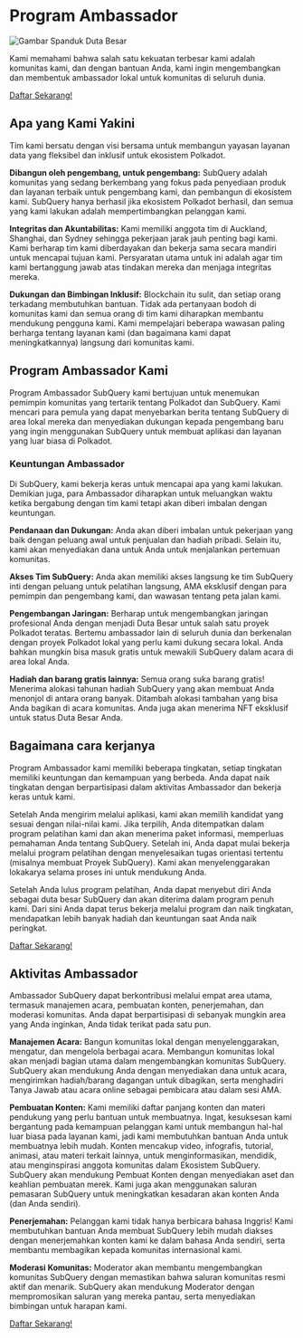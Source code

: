 # Program Ambassador

![Gambar Spanduk Duta Besar](/assets/img/ambassador_banner.png)

Kami memahami bahwa salah satu kekuatan terbesar kami adalah komunitas kami, dan dengan bantuan Anda, kami ingin mengembangkan dan membentuk ambassador lokal untuk komunitas di seluruh dunia.

[Daftar Sekarang!](https://forms.gle/GXBbJ6LDpNfM2v1X6)

## Apa yang Kami Yakini

Tim kami bersatu dengan visi bersama untuk membangun yayasan layanan data yang fleksibel dan inklusif untuk ekosistem Polkadot.

**Dibangun oleh pengembang, untuk pengembang:** SubQuery adalah komunitas yang sedang berkembang yang fokus pada penyediaan produk dan layanan terbaik untuk pengembang kami, dan pembangun di ekosistem kami. SubQuery hanya berhasil jika ekosistem Polkadot berhasil, dan semua yang kami lakukan adalah mempertimbangkan pelanggan kami.

**Integritas dan Akuntabilitas:** Kami memiliki anggota tim di Auckland, Shanghai, dan Sydney sehingga pekerjaan jarak jauh penting bagi kami. Kami berharap tim kami diberdayakan dan bekerja sama secara mandiri untuk mencapai tujuan kami. Persyaratan utama untuk ini adalah agar tim kami bertanggung jawab atas tindakan mereka dan menjaga integritas mereka.

**Dukungan dan Bimbingan Inklusif:** Blockchain itu sulit, dan setiap orang terkadang membutuhkan bantuan. Tidak ada pertanyaan bodoh di komunitas kami dan semua orang di tim kami diharapkan membantu mendukung pengguna kami. Kami mempelajari beberapa wawasan paling berharga tentang layanan kami (dan bagaimana kami dapat meningkatkannya) langsung dari komunitas kami.

## Program Ambassador Kami

Program Ambassador SubQuery kami bertujuan untuk menemukan pemimpin komunitas yang tertarik tentang Polkadot dan SubQuery. Kami mencari para pemula yang dapat menyebarkan berita tentang SubQuery di area lokal mereka dan menyediakan dukungan kepada pengembang baru yang ingin menggunakan SubQuery untuk membuat aplikasi dan layanan yang luar biasa di Polkadot.

### Keuntungan Ambassador

Di SubQuery, kami bekerja keras untuk mencapai apa yang kami lakukan. Demikian juga, para Ambassador diharapkan untuk meluangkan waktu ketika bergabung dengan tim kami tetapi akan diberi imbalan dengan keuntungan.

**Pendanaan dan Dukungan:** Anda akan diberi imbalan untuk pekerjaan yang baik dengan peluang awal untuk penjualan dan hadiah pribadi. Selain itu, kami akan menyediakan dana untuk Anda untuk menjalankan pertemuan komunitas.

**Akses Tim SubQuery:** Anda akan memiliki akses langsung ke tim SubQuery inti dengan peluang untuk pelatihan langsung, AMA eksklusif dengan para pemimpin dan pengembang kami, dan wawasan tentang peta jalan kami.

**Pengembangan Jaringan:** Berharap untuk mengembangkan jaringan profesional Anda dengan menjadi Duta Besar untuk salah satu proyek Polkadot teratas. Bertemu ambassador lain di seluruh dunia dan berkenalan dengan proyek Polkadot lokal yang perlu kami dukung secara lokal. Anda bahkan mungkin bisa masuk gratis untuk mewakili SubQuery dalam acara di area lokal Anda.

**Hadiah dan barang gratis lainnya:** Semua orang suka barang gratis! Menerima alokasi tahunan hadiah SubQuery yang akan membuat Anda menonjol di antara orang banyak. Ditambah alokasi tambahan yang bisa Anda bagikan di acara komunitas. Anda juga akan menerima NFT eksklusif untuk status Duta Besar Anda.

## Bagaimana cara kerjanya

Program Ambassador kami memiliki beberapa tingkatan, setiap tingkatan memiliki keuntungan dan kemampuan yang berbeda. Anda dapat naik tingkatan dengan berpartisipasi dalam aktivitas Ambassador dan bekerja keras untuk kami.

Setelah Anda mengirim melalui aplikasi, kami akan memilih kandidat yang sesuai dengan nilai-nilai kami. Jika terpilih, Anda ditempatkan dalam program pelatihan kami dan akan menerima paket informasi, memperluas pemahaman Anda tentang SubQuery. Setelah ini, Anda dapat mulai bekerja melalui program pelatihan dengan menyelesaikan tugas orientasi tertentu (misalnya membuat Proyek SubQuery). Kami akan menyelenggarakan lokakarya selama proses ini untuk mendukung Anda.

Setelah Anda lulus program pelatihan, Anda dapat menyebut diri Anda sebagai duta besar SubQuery dan akan diterima dalam program penuh kami. Dari sini Anda dapat terus bekerja melalui program dan naik tingkatan, mendapatkan lebih banyak hadiah dan keuntungan saat Anda naik peringkat.

[Daftar Sekarang!](https://forms.gle/GXBbJ6LDpNfM2v1X6)

## Aktivitas Ambassador

Ambassador SubQuery dapat berkontribusi melalui empat area utama, termasuk manajemen acara, pembuatan konten, penerjemahan, dan moderasi komunitas. Anda dapat berpartisipasi di sebanyak mungkin area yang Anda inginkan, Anda tidak terikat pada satu pun.

**Manajemen Acara:** Bangun komunitas lokal dengan menyelenggarakan, mengatur, dan mengelola berbagai acara. Membangun komunitas lokal akan menjadi bagian utama dalam mengembangkan komunitas SubQuery. SubQuery akan mendukung Anda dengan menyediakan dana untuk acara, mengirimkan hadiah/barang dagangan untuk dibagikan, serta menghadiri Tanya Jawab atau acara online sebagai pembicara atau dalam sesi AMA.

**Pembuatan Konten:** Kami memiliki daftar panjang konten dan materi pendukung yang perlu bantuan untuk membuatnya. Ingat, kesuksesan kami bergantung pada kemampuan pelanggan kami untuk membangun hal-hal luar biasa pada layanan kami, jadi kami membutuhkan bantuan Anda untuk membuatnya lebih mudah. Konten mencakup video, infografis, tutorial, animasi, atau materi terkait lainnya, untuk menginformasikan, mendidik, atau menginspirasi anggota komunitas dalam Ekosistem SubQuery. SubQuery akan mendukung Pembuat Konten dengan menyediakan aset dan keahlian pembuatan merek. Kami juga akan menggunakan saluran pemasaran SubQuery untuk meningkatkan kesadaran akan konten Anda (dan Anda sendiri).

**Penerjemahan:** Pelanggan kami tidak hanya berbicara bahasa Inggris! Kami membutuhkan bantuan Anda membuat SubQuery lebih mudah diakses dengan menerjemahkan konten kami ke dalam bahasa Anda sendiri, serta membantu membagikan kepada komunitas internasional kami.

**Moderasi Komunitas:** Moderator akan membantu mengembangkan komunitas SubQuery dengan memastikan bahwa saluran komunitas resmi aktif dan menarik. SubQuery akan mendukung Moderator dengan mempromosikan saluran yang mereka pantau, serta menyediakan bimbingan untuk harapan kami.

[Daftar Sekarang!](https://forms.gle/GXBbJ6LDpNfM2v1X6)